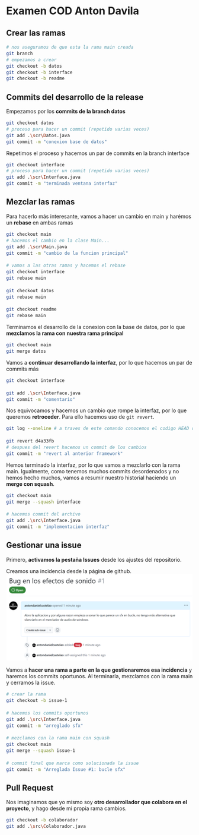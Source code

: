 # Examen COD Anton Davila
## Crear las ramas
```bash
# nos aseguramos de que esta la rama main creada
git branch
# empezamos a crear
git checkout -b datos
git checkout -b interface
git checkout -b readme
```
## Commits del desarrollo de la release
Empezamos por los **commits de la branch datos**
```bash
git checkout datos
# proceso para hacer un commit (repetido varias veces)
git add .\scr\Datos.java
git commit -m "conexion base de datos"
```
Repetimos el proceso y hacemos un par de commits en la branch interface
```bash
git checkout interface
# proceso para hacer un commit (repetido varias veces)
git add .\scr\Interface.java
git commit -m "terminada ventana interfaz"
```
## Mezclar las ramas
Para hacerlo más interesante, vamos a hacer un cambio en main y harémos un **rebase** en ambas ramas
```bash
git checkout main
# hacemos el cambio en la clase Main...
git add .\scr\Main.java
git commit -m "cambio de la funcion principal"

# vamos a las otras ramas y hacemos el rebase
git checkout interface
git rebase main

git checkout datos
git rebase main

git checkout readme
git rebase main
```
Terminamos el desarrollo de la conexion con la base de datos, por lo que **mezclamos la rama con nuestra rama principal**
```bash
git checkout main
git merge datos
```
Vamos a **continuar desarrollando la interfaz**, por lo que hacemos un par de commits más
```bash
git checkout interface

git add .\scr\Interface.java
git commit -m "comentario"
```
Nos equivocamos y hacemos un cambio que rompe la interfaz, por lo que queremos **retroceder**. Para ello hacemos uso de `git revert`.
```bash
git log --oneline # a traves de este comando conocemos el codigo HEAD del utlimo commit en el que es funcional el programa

git revert d4a33fb
# despues del revert hacemos un commit de los cambios
git commit -m "revert al anterior framework"
```
Hemos terminado la interfaz, por lo que vamos a mezclarlo con la rama main. Igualmente, como tenemos muchos commits desordenados y no hemos hecho muchos, vamos a resumir nuestro historial haciendo un **merge con squash**.
```bash
git checkout main
git merge --squash interface

# hacemos commit del archivo
git add .\src\Interface.java
git commit -m "implementacion interfaz"
```
## Gestionar una issue
Primero, **activamos la pestaña Issues** desde los ajustes del repositorio.

Creamos una incidencia desde la página de github.
![img.png](img.png)

Vamos a **hacer una rama a parte en la que gestionaremos esa incidencia** y haremos los commits oportunos. Al terminarla, mezclamos con la rama main y cerramos la issue.
```bash
# crear la rama
git checkout -b issue-1

# hacemos los commits oportunos
git add .\src\Interface.java
git commit -m "arreglado sfx"

# mezclamos con la rama main con squash
git checkout main
git merge --squash issue-1

# commit final que marca como solucionada la issue
git commit -m "Arreglada Issue #1: bucle sfx"
```

## Pull Request
Nos imaginamos que yo mismo soy **otro desarrollador que colabora en el proyecto**, y hago desde mi propia rama cambios.
```bash
git checkout -b colaborador
git add .\src\Colaborador.java
```